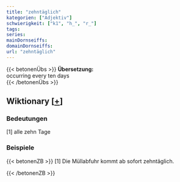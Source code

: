 ```yaml
---
title: "zehntäglich"
kategorien: ["Adjektiv"]
schwierigkeit: ["k1", "h_", "r_"]
tags:
series:
mainDornseiffs:
domainDornseiffs:
url: "zehntäglich"
---
```


{{< betonenÜbs >}}
**Übersetzung:**  
occurring every ten days  
{{< /betonenÜbs >}}

## Wiktionary [[+](https://de.wiktionary.org/wiki/zehntäglich)]

### Bedeutungen
[1] alle zehn Tage  

### Beispiele
{{< betonenZB >}}
[1] Die Müllabfuhr kommt ab sofort zehntäglich.  

{{< /betonenZB >}}

